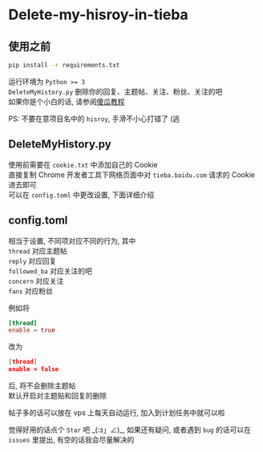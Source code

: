 # Delete-my-hisroy-in-tieba 

## 使用之前

```sh  
pip install -r requirements.txt
```

运行环境为 `Python >= 3`  
`DeleteMyHistory.py` 删除你的回复、主题帖、关注、粉丝、关注的吧  
如果你是个小白的话, 请参阅[傻瓜教程][1]  

PS: 不要在意项目名中的 `hisroy`, 手滑不小心打错了 (逃

## DeleteMyHistory.py

使用前需要在 `cookie.txt` 中添加自己的 Cookie  
直接复制 Chrome 开发者工具下网络页面中对 `tieba.baidu.com` 请求的 Cookie 进去即可  
可以在 `config.toml` 中更改设置, 下面详细介绍  

## config.toml

相当于设置, 不同项对应不同的行为, 其中  
`thread` 对应主题帖  
`reply` 对应回复  
`followed_ba` 对应关注的吧  
`concern` 对应关注  
`fans` 对应粉丝
  
例如将  
```toml
[thread]
enable = true
```
改为  
```json
[thread]
enable = false
```
后, 将不会删除主题帖  
默认开启对主题贴和回复的删除  

帖子多的话可以放在 vps 上每天自动运行, 加入到计划任务中就可以啦  

觉得好用的话点个 `Star` 吧 \_(:з」∠)\_, 如果还有疑问, 或者遇到 `bug` 的话可以在 `issues` 里提出, 有空的话我会尽量解决的  

[1]: https://github.com/rmb122/Delete-my-hisroy-in-tieba/blob/master/Guide.md
